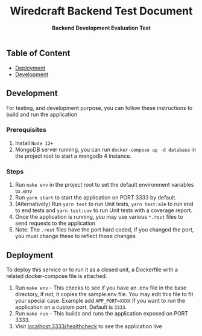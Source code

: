 <h1 align="center">Wiredcraft Backend Test Document</h1>
<div align="center">
  <strong>Backend Development Evaluation Test</strong>
</div>
<br />

## Table of Content
* [Deployment](#deployment)
* [Development](#development)




## Development
For testing, and development purpose, you can follow these instructions to build and run the application

### Prerequisites
1. Install `Node 12+`
2. MongoDB server running, you can run `docker-compose up -d database` in the project root to start a mongodb 4 instance.

### Steps
1. Run `make env` in the project root to set the default environment variables to .env
2. Run `yarn start` to start the application on PORT 3333 by default.
3. (Alternatively) Run `yarn test` to run Unit tests, `yarn test:e2e` to run end to end tests and `yarn test:cov` to run Unit tests with a coverage report.
4. Once the application is running, you may use various `*.rest` files to send requests to the application
5. Note: The `.rest` files have the port hard coded, if you changed the port, you must change these to reflect those changes

## Deployment
To deploy this service or to run it as a closed unit, a Dockerfile with a related docker-compose file is attached.

1. Run `make env` - This checks to see if you have an .env file in the base directory, if not, it copies the sample.env file. You may edit this file to fit your special case. Example add `APP_PORT=XXXX` If you want to run the application on a custom port. Default is `3333`.
2. Run `make run` - This builds and runs the application exposed on PORT 3333.
3. Visit [localhost:3333/healthcheck](http://localhost:3333/healthcheck) to see the application live
